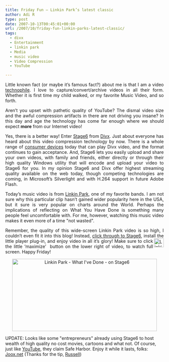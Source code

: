 ```yaml
---
title: Friday Fun – Linkin Park’s latest classic
author: Adi R
type: post
date: 2007-10-13T00:45:01+00:00
url: /2007/10/friday-fun-linkin-parks-latest-classic/
tags:
  - divx
  - Entertainment
  - linkin park
  - Media
  - music video
  - Video Compression
  - YouTube

---
```

<p align="justify">
  Little known fact (or maybe it&#8217;s famous fact?) about me is that I am a video <a href="http://www.m-w.com/dictionary/technophile" target="_blank">technophile</a>. I love to capture/convert/archive videos in all their form. Whether it is first time my child walked, or my favorite Music Video, and so forth.
</p>

<p align="justify">
  Aren&#8217;t you upset with pathetic quality of YouTube? The dismal video size and the awful compression artifacts in there are not driving you insane? In this day and age the technology has come far enough where we should expect <strong>more</strong> from our Internet video!
</p>

<p align="justify">
  Yes, there is a better way! Enter <a href="http://stage6.divx.com" target="_blank">Stage6</a> from <a href="http://www.divx.com" target="_blank">Divx</a>. Just about everyone has heard about this video compression technology by now. There is a whole range of <a href="http://www.divx.com/products/" target="_blank">consumer devices</a> today that can play Divx video, and the format continues to gain acceptance. And, Stage6 lets you easily upload and share your own videos, with family and friends, either directly or through their high quality Windows utility that will encode and upload your video to Stage6 for you. In my opinion Stage6 and Divx offer highest streaming quality available on the web today, though competing technologies are coming, in Microsoft&#8217;s Silverlight and with H.264 support in future Adobe Flash.
</p>

<p align="justify">
  Today&#8217;s music video is from <a href="http://linkinpark.com/" target="_blank">Linkin Park</a>, one of my favorite bands. I am not sure why this particular clip hasn&#8217;t gained wider popularity here in the USA, but it sure is very popular on charts around the World. Perhaps the implications of reflecting on What You Have Done is something many people feel uncomfortable with. For me, however, watching this music video makes it even more of a time "not wasted".
</p>

<p align="justify">
  Remember, the quality of this wide-screen Linkin Park video is so high, I couldn&#8217;t even fit it into this blog! Instead, <a href="http://stage6.divx.com/user/Leo23/video/1178501/Linkin-Park---What-I've-Done" target="_blank">click through to Stage6</a>, install the little player plug-in, and enjoy video in all <img style="border-top-width: 0px; border-left-width: 0px; border-bottom-width: 0px; border-right-width: 0px" height="28" alt="Linkin Park - What I&#x27;ve Done - on Stage6 - Button" src="https://i0.wp.com/www.adir1.com//uploads/2007/10/linkin-park-what-ive-done-on-stage6-button.jpg?resize=31%2C28" width="31" align="right" border="0" data-recalc-dims="1" />it&#8217;s glory! Make sure to click the little &#8216;maximize&#8217;&#xA0; button on the lower right of video, to watch full screen. Happy Friday!
</p>

<p align="center">
  <a href="http://stage6.divx.com/user/Leo23/video/1178501/Linkin-Park---What-I've-Done" target="_blank"><img id="id" style="border-top-width: 0px; border-left-width: 0px; border-bottom-width: 0px; border-right-width: 0px" height="230" alt="Linkin Park - What I&#x27;ve Done - on Stage6" src="https://i0.wp.com/www.adir1.com//uploads/2007/10/linkin-park-what-ive-done-on-stage6.jpg?resize=460%2C230" width="460" border="0" data-recalc-dims="1" /></a>
</p>

<p align="left">
  UPDATE: Looks like some "entrepreneurs" already using Stage6 to host wealth of high quality no cost movies, cartoons and what not. Of course, just like <a href="http://www.youtube.com" target="_blank">YouTube</a>, they claim Safe Harbor. Enjoy it while it lasts, folks: <a title="Joox.net" href="http://joox.net/" target="_blank" rel="nofollow">Joox.net</a> (Thanks for the tip, <a href="http://www.russellbeattie.com/blog/" target="_blank">Russell</a>)
</p>

<p align="left">